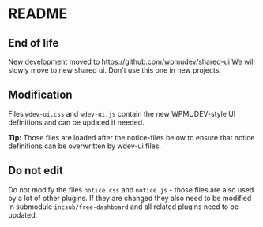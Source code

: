 # README #

## End of life ##
New development moved to https://github.com/wpmudev/shared-ui
We will slowly move to new shared ui. Don't use this one in new projects.


## Modification

Files `wdev-ui.css` and `wdev-ui.js` contain the new WPMUDEV-style UI definitions and can be updated if needed.

**Tip:** Those files are loaded after the notice-files below to ensure that notice definitions can be overwritten by wdev-ui files.


## Do not edit

Do not modify the files `notice.css` and `notice.js` - those files are also used by a lot of other plugins. If they are changed they also need to be modified in submodule `incsub/free-dashboard` and all related plugins need to be updated.